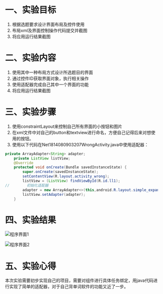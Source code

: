 # 一、实验目标 #

1. 根据选题要求设计界面布局及控件使用
2. 布局xml及界面控制操作代码提交并截图
3. 将应用运行结果截图

# 二、实验内容 #

1. 使用其中一种布局方式设计所选题目的界面
2. 通过控件ID获取界面对象，执行相关操作
3. 使用适配器完成自己其中一个界面的功能
4. 将应用运行结果截图

# 三、实验步骤 #
1. 使用constraintLayout来控制自己所有界面的小按钮和图片
2. 在xml文件中对自己的button和textview进行命名，方便自己记得后来对想使用的按钮。
3. 使用以下代码在Net1814080903207WrongActivity.java中使用适配器：

```java
private ArrayAdapter<String> adapter;
    private ListView listView;
    @Override
    protected void onCreate(Bundle savedInstanceState) {
        super.onCreate(savedInstanceState);
        setContentView(R.layout.activity_wrong);
        listView = (ListView) findViewById(R.id.ll1);
//        初始化适配器
        adapter = new ArrayAdapter<>(this,android.R.layout.simple_expandable_list_item_1,datas);
        listView.setAdapter(adapter);
    }
```
# 四、实验结果 #
![程序界面1](https://raw.githubusercontent.com/522090231/android-labs-2020/master/students/net1814080903207/lab4_answer1.png)

![程序界面2](https://raw.githubusercontent.com/522090231/android-labs-2020/master/students/net1814080903207/lab4_answer2.png)

# 五、实验心得 #

本次实验需要初步实现自己的项目，需要对组件进行具体任务绑定，用java代码进行实现了简单的适配器，对于自己背单词软件的功能又近了一步。
